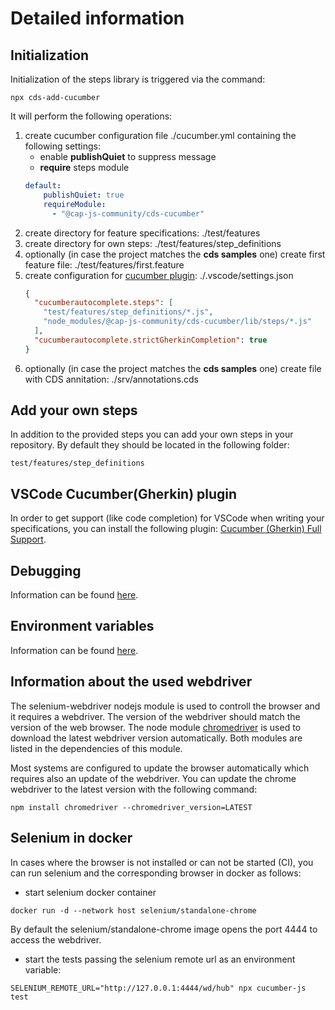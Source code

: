 # Detailed information

## Initialization

Initialization of the steps library is triggered via the command:
```
npx cds-add-cucumber
```

It will perform the following operations:
1. create cucumber configuration file ./cucumber.yml containing the following settings:
    - enable **publishQuiet** to suppress message
    - **require** steps module
    ```yaml
    default:
        publishQuiet: true
        requireModule:
          - "@cap-js-community/cds-cucumber"
    ```
1. create directory for feature specifications: ./test/features
1. create directory for own steps: ./test/features/step_definitions
1. optionally (in case the project matches the **cds samples** one) create first feature file: ./test/features/first.feature
1. create configuration for [cucumber plugin](#vscode-cucumbergherkin-plugin): ./.vscode/settings.json
    ```json
    {
      "cucumberautocomplete.steps": [
        "test/features/step_definitions/*.js",
        "node_modules/@cap-js-community/cds-cucumber/lib/steps/*.js"
      ],
      "cucumberautocomplete.strictGherkinCompletion": true
    }
    ```
1. optionally (in case the project matches the **cds samples** one) create file with CDS annitation: ./srv/annotations.cds

## Add your own steps

In addition to the provided steps you can add your own steps in your repository.
By default they should be located in the following folder:

```
test/features/step_definitions
```

## VSCode Cucumber(Gherkin) plugin

In order to get support (like code completion) for VSCode when writing your specifications, you can install the following plugin:
[Cucumber (Gherkin) Full Support](https://marketplace.visualstudio.com/items?itemName=alexkrechik.cucumberautocomplete).

## Debugging

Information can be found [here](DEBUGGING.md).

## Environment variables

Information can be found [here](ENV.md).

## Information about the used webdriver

The selenium-webdriver nodejs module is used to controll the browser and it requires a webdriver. The version of the webdriver should match the version of the web browser. The node module [chromedriver](https://www.npmjs.com/package/chromedriver) is used to download the latest webdriver version automatically. Both modules are listed in the dependencies of this module.

Most systems are configured to update the browser automatically which requires also an update of the webdriver.
You can update the chrome webdriver to the latest version with the following command:
```
npm install chromedriver --chromedriver_version=LATEST
```

## Selenium in docker

In cases where the browser is not installed or can not be started (CI),
you can run selenium and the corresponding browser in docker as follows:

- start selenium docker container

```
docker run -d --network host selenium/standalone-chrome
```

By default the selenium/standalone-chrome image opens the port 4444 to access the webdriver.

- start the tests passing the selenium remote url as an environment variable:

```
SELENIUM_REMOTE_URL="http://127.0.0.1:4444/wd/hub" npx cucumber-js test
```
